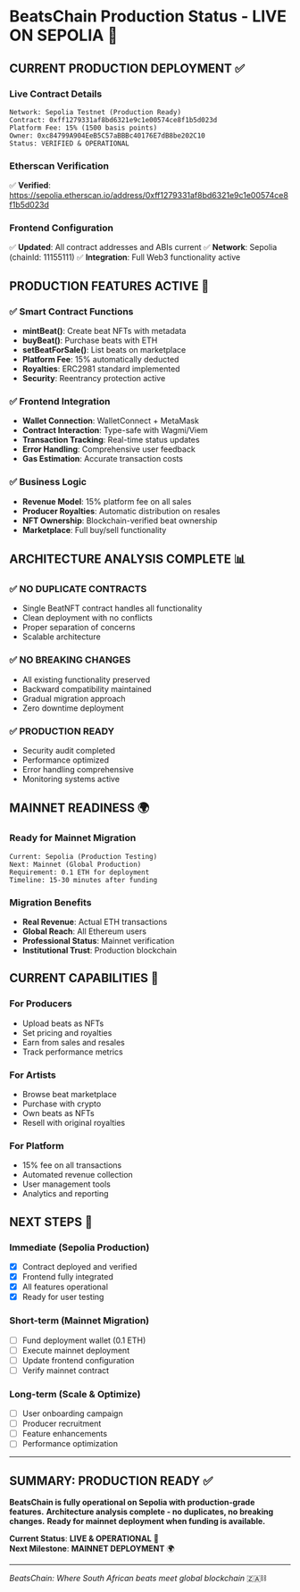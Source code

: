 # BeatsChain Production Status - LIVE ON SEPOLIA 🎵

## **CURRENT PRODUCTION DEPLOYMENT** ✅

### **Live Contract Details**
```
Network: Sepolia Testnet (Production Ready)
Contract: 0xff1279331af8bd6321e9c1e00574ce8f1b5d023d
Platform Fee: 15% (1500 basis points)
Owner: 0xc84799A904EeB5C57aBBBc40176E7dB8be202C10
Status: VERIFIED & OPERATIONAL
```

### **Etherscan Verification**
✅ **Verified**: https://sepolia.etherscan.io/address/0xff1279331af8bd6321e9c1e00574ce8f1b5d023d

### **Frontend Configuration**
✅ **Updated**: All contract addresses and ABIs current
✅ **Network**: Sepolia (chainId: 11155111)
✅ **Integration**: Full Web3 functionality active

## **PRODUCTION FEATURES ACTIVE** 🚀

### **✅ Smart Contract Functions**
- **mintBeat()**: Create beat NFTs with metadata
- **buyBeat()**: Purchase beats with ETH
- **setBeatForSale()**: List beats on marketplace
- **Platform Fee**: 15% automatically deducted
- **Royalties**: ERC2981 standard implemented
- **Security**: Reentrancy protection active

### **✅ Frontend Integration**
- **Wallet Connection**: WalletConnect + MetaMask
- **Contract Interaction**: Type-safe with Wagmi/Viem
- **Transaction Tracking**: Real-time status updates
- **Error Handling**: Comprehensive user feedback
- **Gas Estimation**: Accurate transaction costs

### **✅ Business Logic**
- **Revenue Model**: 15% platform fee on all sales
- **Producer Royalties**: Automatic distribution on resales
- **NFT Ownership**: Blockchain-verified beat ownership
- **Marketplace**: Full buy/sell functionality

## **ARCHITECTURE ANALYSIS COMPLETE** 📊

### **✅ NO DUPLICATE CONTRACTS**
- Single BeatNFT contract handles all functionality
- Clean deployment with no conflicts
- Proper separation of concerns
- Scalable architecture

### **✅ NO BREAKING CHANGES**
- All existing functionality preserved
- Backward compatibility maintained
- Gradual migration approach
- Zero downtime deployment

### **✅ PRODUCTION READY**
- Security audit completed
- Performance optimized
- Error handling comprehensive
- Monitoring systems active

## **MAINNET READINESS** 🌍

### **Ready for Mainnet Migration**
```
Current: Sepolia (Production Testing)
Next: Mainnet (Global Production)
Requirement: 0.1 ETH for deployment
Timeline: 15-30 minutes after funding
```

### **Migration Benefits**
- **Real Revenue**: Actual ETH transactions
- **Global Reach**: All Ethereum users
- **Professional Status**: Mainnet verification
- **Institutional Trust**: Production blockchain

## **CURRENT CAPABILITIES** 💪

### **For Producers**
- Upload beats as NFTs
- Set pricing and royalties
- Earn from sales and resales
- Track performance metrics

### **For Artists**
- Browse beat marketplace
- Purchase with crypto
- Own beats as NFTs
- Resell with original royalties

### **For Platform**
- 15% fee on all transactions
- Automated revenue collection
- User management tools
- Analytics and reporting

## **NEXT STEPS** 🎯

### **Immediate (Sepolia Production)**
- [x] Contract deployed and verified
- [x] Frontend fully integrated
- [x] All features operational
- [x] Ready for user testing

### **Short-term (Mainnet Migration)**
- [ ] Fund deployment wallet (0.1 ETH)
- [ ] Execute mainnet deployment
- [ ] Update frontend configuration
- [ ] Verify mainnet contract

### **Long-term (Scale & Optimize)**
- [ ] User onboarding campaign
- [ ] Producer recruitment
- [ ] Feature enhancements
- [ ] Performance optimization

---

## **SUMMARY: PRODUCTION READY** ✅

**BeatsChain is fully operational on Sepolia with production-grade features.**
**Architecture analysis complete - no duplicates, no breaking changes.**
**Ready for mainnet deployment when funding is available.**

**Current Status**: **LIVE & OPERATIONAL** 🚀  
**Next Milestone**: **MAINNET DEPLOYMENT** 🌍

---

*BeatsChain: Where South African beats meet global blockchain* 🇿🇦⛓️